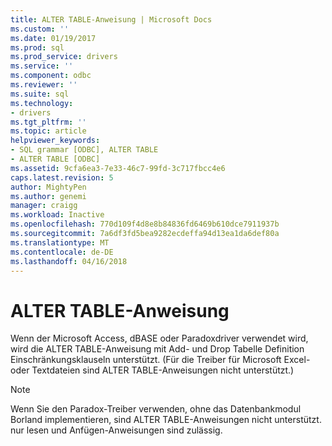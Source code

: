 ```yaml
---
title: ALTER TABLE-Anweisung | Microsoft Docs
ms.custom: ''
ms.date: 01/19/2017
ms.prod: sql
ms.prod_service: drivers
ms.service: ''
ms.component: odbc
ms.reviewer: ''
ms.suite: sql
ms.technology:
- drivers
ms.tgt_pltfrm: ''
ms.topic: article
helpviewer_keywords:
- SQL grammar [ODBC], ALTER TABLE
- ALTER TABLE [ODBC]
ms.assetid: 9cfa6ea3-7e33-46c7-99fd-3c717fbcc4e6
caps.latest.revision: 5
author: MightyPen
ms.author: genemi
manager: craigg
ms.workload: Inactive
ms.openlocfilehash: 770d109f4d8e8b84836fd6469b610dce7911937b
ms.sourcegitcommit: 7a6df3fd5bea9282ecdeffa94d13ea1da6def80a
ms.translationtype: MT
ms.contentlocale: de-DE
ms.lasthandoff: 04/16/2018
---
```

# <a name="alter-table-statement"></a>ALTER TABLE-Anweisung
Wenn der Microsoft Access, dBASE oder Paradoxdriver verwendet wird, wird die ALTER TABLE-Anweisung mit Add- und Drop Tabelle Definition Einschränkungsklauseln unterstützt. (Für die Treiber für Microsoft Excel- oder Textdateien sind ALTER TABLE-Anweisungen nicht unterstützt.)  
  
> [!NOTE]  
>  Wenn Sie den Paradox-Treiber verwenden, ohne das Datenbankmodul Borland implementieren, sind ALTER TABLE-Anweisungen nicht unterstützt. nur lesen und Anfügen-Anweisungen sind zulässig.
